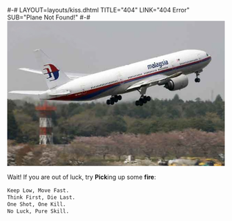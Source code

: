 #-#
LAYOUT=layouts/kiss.dhtml
TITLE="404"
LINK="404 Error"
SUB="Plane Not Found!"
#-#
![Plane not found!](/img/plane.jpg)

Wait! If you are out of luck, try **Pick**ing up some **fire**:

    Keep Low, Move Fast.
    Think First, Die Last.
    One Shot, One Kill.
    No Luck, Pure Skill.
